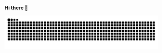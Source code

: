 ### Hi there 👋

<!--
**ixxc/ixxc** is a ✨ _special_ ✨ repository because its `README.md` (this file) appears on your GitHub profile.

Here are some ideas to get you started:

- 🔭 I’m currently working on ...
- 🌱 I’m currently learning ...
- 👯 I’m looking to collaborate on ...
- 🤔 I’m looking for help with ...
- 💬 Ask me about ...
- 📫 How to reach me: ...
- 😄 Pronouns: ...
- ⚡ Fun fact: ...
-->

<picture>
    <source media="(prefers-color-scheme: dark)" srcset="https://raw.githubusercontent.com/ixxc/ixxc/output/github-contribution-grid-snake-dark.svg">
    <source media="(prefers-color-scheme: light)" srcset="https://raw.githubusercontent.com/ixxc/ixxc/output/github-contribution-grid-snake.svg">
    <img alt="github contribution grid snake animation" src="https://raw.githubusercontent.com/ixxc/ixxc/output/github-contribution-grid-snake.svg">
</picture>
